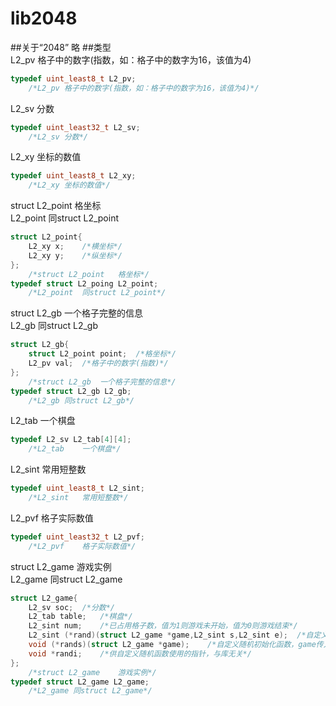 # lib2048
##关于“2048”
略
##类型  
L2_pv	格子中的数字(指数，如：格子中的数字为16，该值为4)
```c
typedef uint_least8_t L2_pv;
	/*L2_pv	格子中的数字(指数，如：格子中的数字为16，该值为4)*/
```
L2_sv	分数
```c
typedef uint_least32_t L2_sv;
	/*L2_sv	分数*/
```
L2_xy	坐标的数值
```c
typedef uint_least8_t L2_xy;
	/*L2_xy	坐标的数值*/
```
struct L2_point	格坐标  
L2_point	同struct L2_point
```c
struct L2_point{
	L2_xy x;	/*横坐标*/
	L2_xy y;	/*纵坐标*/
};
	/*struct L2_point	格坐标*/
typedef struct L2_poing L2_point;
	/*L2_point	同struct L2_point*/
```
struct L2_gb	一个格子完整的信息  
L2_gb	同struct L2_gb
```c
struct L2_gb{
	struct L2_point point;	/*格坐标*/
	L2_pv val;	/*格子中的数字(指数)*/
};
	/*struct L2_gb	一个格子完整的信息*/
typedef struct L2_gb L2_gb;
	/*L2_gb	同struct L2_gb*/
```
L2_tab	一个棋盘
```c
typedef L2_sv L2_tab[4][4];
	/*L2_tab	一个棋盘*/
```
L2_sint	常用短整数
```c
typedef uint_least8_t L2_sint;
	/*L2_sint	常用短整数*/
```
L2_pvf	格子实际数值
```c
typedef uint_least32_t L2_pvf;
	/*L2_pvf	格子实际数值*/
```
struct L2_game	游戏实例  
L2_game 同struct L2_game
```c
struct L2_game{
	L2_sv soc;	/*分数*/
	L2_tab table;	/*棋盘*/
	L2_sint num;	/*已占用格子数，值为1则游戏未开始，值为0则游戏结束*/
	L2_sint (*rand)(struct L2_game *game,L2_sint s,L2_sint e);	/*自定义随机函数，返回[s,e]之间的整数(s<=e)，game传入该游戏实例的指针*/
	void (*rands)(struct L2_game *game);	/*自定义随机初始化函数，game传入该游戏实例的指针*/
	void *randi;	/*供自定义随机函数使用的指针，与库无关*/
};
	/*struct L2_game	游戏实例*/
typedef struct L2_game L2_game;
	/*L2_game 同struct L2_game*/
```
